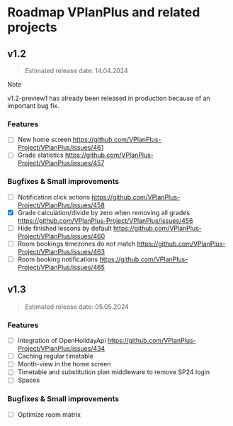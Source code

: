 # Roadmap VPlanPlus and related projects

## v1.2
> Estimated release date: 14.04.2024

> [!NOTE]
> v1.2-preview1 has already been released in production because of an important bug fix.

### Features
- [ ] New home screen https://github.com/VPlanPlus-Project/VPlanPlus/issues/461
- [ ] Grade statistics https://github.com/VPlanPlus-Project/VPlanPlus/issues/457

### Bugfixes & Small improvements
- [ ] Notification click actions https://github.com/VPlanPlus-Project/VPlanPlus/issues/458
- [X] Grade calculation/divide by zero when removing all grades https://github.com/VPlanPlus-Project/VPlanPlus/issues/456
- [ ] Hide finished lessons by default https://github.com/VPlanPlus-Project/VPlanPlus/issues/460
- [ ] Room bookings timezones do not match https://github.com/VPlanPlus-Project/VPlanPlus/issues/463
- [ ] Room booking notifications https://github.com/VPlanPlus-Project/VPlanPlus/issues/465

## v1.3
> Estimated release date: 05.05.2024

### Features
- [ ] Integration of OpenHolidayApi https://github.com/VPlanPlus-Project/VPlanPlus/issues/434
- [ ] Caching regular timetable
- [ ] Month-view in the home screen
- [ ] Timetable and substitution plan middleware to remove SP24 login
- [ ] Spaces

### Bugfixes & Small improvements
- [ ] Optimize room matrix
